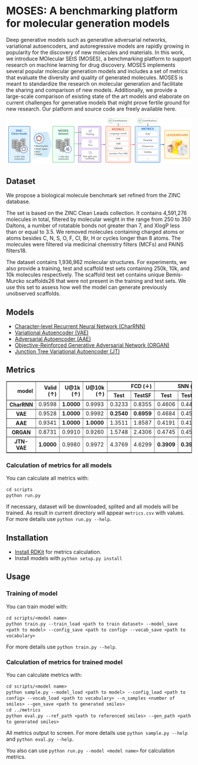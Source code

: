 # MOSES: A benchmarking platform for molecular generation models

Deep generative models such as generative adversarial networks, variational autoencoders, and autoregressive models are rapidly growing in popularity for the discovery of new molecules and materials. In this work, we introduce MOlecular SEtS (MOSES), a benchmarking platform to support research on machine learning for drug discovery. MOSES implements several popular molecular generation models and includes a set of metrics that evaluate the diversity and quality of generated molecules. MOSES is meant to standardize the research on molecular generation and facilitate the sharing and comparison of new models. Additionally, we provide a large-scale comparison of existing state of the art models and elaborate on current challenges for generative models that might prove fertile ground for new research. Our platform and source code are freely available here.


![pipeline](images/pipeline.png)

## Dataset

We propose a biological molecule benchmark set refined from the ZINC database.

The set is based on the ZINC Clean Leads collection. It contains 4,591,276 molecules in total, filtered by molecular weight in the range from 250 to 350 Daltons, a number of rotatable bonds not greater than 7, and XlogP less than or equal to 3.5. We removed molecules containing charged atoms or atoms besides C, N, S, O, F, Cl, Br, H or cycles longer than 8 atoms. The molecules were filtered via medicinal chemistry filters (MCFs) and PAINS filters18.

The dataset contains 1,936,962 molecular structures. For experiments, we also provide a training, test and scaffold test sets containing 250k, 10k, and 10k molecules respectively. The scaffold test set contains unique Bemis-Murcko scaffolds26 that were not present in the training and test sets. We use this set to assess how well the model can generate previously unobserved scaffolds.

## Models

* [Character-level Recurrent Neural Network (CharRNN)](./moses/char_rnn/README.md)
* [Variational Autoencoder (VAE)](./moses/vae/README.md)
* [Adversarial Autoencoder (AAE)](./moses/aae/README.md)
* [Objective-Reinforced Generative Adversarial Network (ORGAN)](./moses/organ/README.md)
* [Junction Tree Variational Autoencoder (JT)](./moses/junction_tree/README.md)

## Metrics

<table border="1" class="dataframe">
  <thead>
    <tr style="text-align: right;">
      <th rowspan="2">model</th>
      <th rowspan="2">Valid (↑)</th>
      <th rowspan="2">U@1k (↑)</th>
      <th rowspan="2">U@10k (↑)</th>
      <th colspan="2">FCD (↓)</th>
      <th colspan="2">SNN (↓)</th>
      <th colspan="2">Frag (↑)</th>
      <th colspan="2">Scaff (↑)</th>
      <th rowspan="2">IntDiv (↑)</th>
      <th rowspan="2">Filters (↑)</th>
    </tr>
    <tr>
      <th>Test</th>
      <th>TestSF</th>
      <th>Test</th>
      <th>TestSF</th>
      <th>Test</th>
      <th>TestSF</th>
      <th>Test</th>
      <th>TestSF</th>
    </tr>
  </thead>
 <tbody>
    <tr>
      <th>CharRNN</th>
      <td>0.9598</td>
      <td><b>1.0000</b></td>
      <td>0.9993</td>
      <td>0.3233</td>
      <td>0.8355</td>
      <td>0.4606</td>
      <td>0.4492</td>
      <td>0.9977</td>
      <td>0.9962</td>
      <td>0.7964</td>
      <td>0.1281</td>
      <td><b>0.8561</b></td>
      <td>0.9920</td>
    </tr>
    <tr>
      <th>VAE</th>
      <td>0.9528</td>
      <td><b>1.0000</b></td>
      <td>0.9992</td>
      <td><b>0.2540</b></td>
      <td><b>0.6959</b></td>
      <td>0.4684</td>
      <td>0.4547</td>
      <td><b>0.9978</b></td>
      <td><b>0.9963</b></td>
      <td><b>0.8277</b></td>
      <td>0.0925</td>
      <td>0.8548</td>
      <td>0.9925</td>
    </tr>
    <tr>
      <th>AAE</th>
      <td>0.9341</td>
      <td><b>1.0000</b></td>
      <td><b>1.0000</b></td>
      <td>1.3511</td>
      <td>1.8587</td>
      <td>0.4191</td>
      <td>0.4113</td>
      <td>0.9865</td>
      <td>0.9852</td>
      <td>0.6637</td>
      <td><b>0.1538</b></td>
      <td>0.8531</td>
      <td>0.9759</td>
    </tr>
    <tr>
      <th>ORGAN</th>
      <td>0.8731</td>
      <td>0.9910</td>
      <td>0.9260</td>
      <td>1.5748</td>
      <td>2.4306</td>
      <td>0.4745</td>
      <td>0.4593</td>
      <td>0.9897</td>
      <td>0.9883</td>
      <td>0.7843</td>
      <td>0.0632</td>
      <td>0.8526</td>
      <td><b>0.9934</b></td>
    </tr>
    <tr>
      <th>JTN-VAE</th>
      <td><b>1.0000</b></td>
      <td>0.9980</td>
      <td>0.9972</td>
      <td>4.3769</td>
      <td>4.6299</td>
      <td><b>0.3909</b></td>
      <td><b>0.3902</b></td>
      <td>0.9679</td>
      <td>0.9699</td>
      <td>0.3868</td>
      <td>0.1163</td>
      <td>0.8495</td>
      <td>0.9566</td>
    </tr>
  </tbody>
</table>


### Calculation of metrics for all models

You can calculate all metrics with:
```
cd scripts
python run.py 
```
If necessary, dataset will be downloaded, splited and all models will be trained. As result in current directory will appear `metrics.csv` with values.
For more details use `python run.py --help`.

## Installation
* [Install RDKit](https://www.rdkit.org/docs/Install.html) for metrics calculation.
* Install models with `python setup.py install`

## Usage

### Training of model
You can train model with:
```
cd scripts/<model name>
python train.py --train_load <path to train dataset> --model_save <path to model> --config_save <path to config> --vocab_save <path to vocabulary>
```
For more details use `python train.py --help`.

### Calculation of metrics for trained model
You can calculate metrics with:
```
cd scripts/<model name>
python sample.py --model_load <path to model> --config_load <path to config> --vocab_load <path to vocabulary> --n_samples <number of smiles> --gen_save <path to generated smiles>
cd ../metrics
python eval.py --ref_path <path to referenced smiles> --gen_path <path to generated smiles>
```
All metrics output to screen.
For more details use `python sample.py --help` and `python eval.py --help`.

You also can use `python run.py --model <model name>` for calculation metrics.
